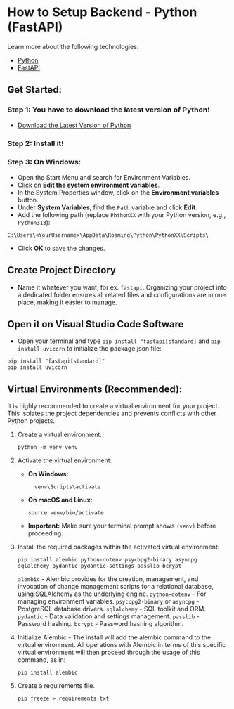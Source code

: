 # How to Setup Backend - Python (FastAPI)

Learn more about the following technologies:
- [Python](https://www.python.org/)
- [FastAPI](https://fastapi.tiangolo.com/)

## Get Started:
### Step 1: You have to download the latest version of Python!
- [Download the Latest Version of Python](https://www.python.org/downloads/)

### Step 2: Install it!

### Step 3: On Windows:
- Open the Start Menu and search for Environment Variables.
- Click on <strong>Edit the system environment variables</strong>.
- In the System Properties window, click on the <strong>Environment variables</strong> button.
- Under <strong>System Variables</strong>, find the `Path` variable and click <strong>Edit</strong>.
- Add the following path (replace `PhthonXX` with your Python version, e.g., `Python313`):

```console
C:\Users\<YourUsername>\AppData\Roaming\Python\PythonXX\Scripts\
```

- Click <strong>OK</strong> to save the changes.

## Create Project Directory
- Name it whatever you want, for ex. `fastapi`.
Organizing your project into a dedicated folder ensures all related files and configurations are in one place, making it easier to manage.

## Open it on Visual Studio Code Software
- Open your terminal and type `pip install "fastapi[standard]` and `pip install uvicorn` to initialize the package.json file:
```console
pip install "fastapi[standard]"
pip install uvicorn
```

## Virtual Environments (Recommended):

It is highly recommended to create a virtual environment for your project. This isolates the project dependencies and prevents conflicts with other Python projects.

1.  Create a virtual environment:

    ```console
    python -m venv venv
    ```

2.  Activate the virtual environment:

    * **On Windows:**

        ```console
        . venv\Scripts\activate
        ```

    * **On macOS and Linux:**

        ```console
        source venv/bin/activate
        ```

    * **Important:** Make sure your terminal prompt shows `(venv)` before proceeding.

3.  Install the required packages within the activated virtual environment:

    ```console
    pip install alembic python-dotenv psycopg2-binary asyncpg sqlalchemy pydantic pydantic-settings passlib bcrypt
    ```
    `alembic` - Alembic provides for the creation, management, and invocation of change management scripts for a relational database, using SQLAlchemy as the underlying engine.
    `python-dotenv` - For managing environment variables.
    `psycopg2-binary` or `asyncpg` - PostgreSQL database drivers.
    `sqlalchemy` - SQL toolkit and ORM.
    `pydantic` - Data validation and settings management.
    `passlib` - Password hashing.
    `bcrypt` - Password hashing algorithm.

4. Initialize Alembic - The install will add the alembic command to the virtual environment. All operations with Alembic in terms of this specific virtual environment will then proceed through the usage of this command, as in:

    ```console
    pip install alembic
    ```

5. Create a requirements file.

    ```console
    pip freeze > requirements.txt
    ```
